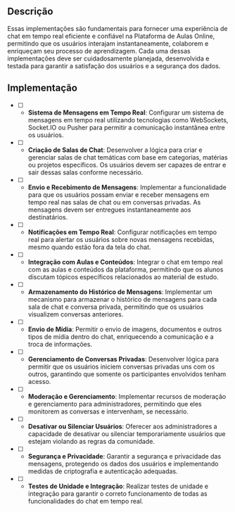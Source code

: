 ## Descrição

Essas implementações são fundamentais para fornecer uma experiência de chat em tempo real eficiente e confiável na Plataforma de Aulas Online, permitindo que os usuários interajam instantaneamente, colaborem e enriqueçam seu processo de aprendizagem. Cada uma dessas implementações deve ser cuidadosamente planejada, desenvolvida e testada para garantir a satisfação dos usuários e a segurança dos dados.


## Implementação

- [ ] - **Sistema de Mensagens em Tempo Real**: Configurar um sistema de mensagens em tempo real utilizando tecnologias como WebSockets, Socket.IO ou Pusher para permitir a comunicação instantânea entre os usuários.

- [ ] - **Criação de Salas de Chat**: Desenvolver a lógica para criar e gerenciar salas de chat temáticas com base em categorias, matérias ou projetos específicos. Os usuários devem ser capazes de entrar e sair dessas salas conforme necessário.

- [ ] - **Envio e Recebimento de Mensagens**: Implementar a funcionalidade para que os usuários possam enviar e receber mensagens em tempo real nas salas de chat ou em conversas privadas. As mensagens devem ser entregues instantaneamente aos destinatários.

- [ ] - **Notificações em Tempo Real**: Configurar notificações em tempo real para alertar os usuários sobre novas mensagens recebidas, mesmo quando estão fora da tela do chat.

- [ ] - **Integração com Aulas e Conteúdos**: Integrar o chat em tempo real com as aulas e conteúdos da plataforma, permitindo que os alunos discutam tópicos específicos relacionados ao material de estudo.

- [ ] - **Armazenamento do Histórico de Mensagens**: Implementar um mecanismo para armazenar o histórico de mensagens para cada sala de chat e conversa privada, permitindo que os usuários visualizem conversas anteriores.

- [ ] - **Envio de Mídia**: Permitir o envio de imagens, documentos e outros tipos de mídia dentro do chat, enriquecendo a comunicação e a troca de informações.

- [ ] - **Gerenciamento de Conversas Privadas**: Desenvolver lógica para permitir que os usuários iniciem conversas privadas uns com os outros, garantindo que somente os participantes envolvidos tenham acesso.

- [ ] - **Moderação e Gerenciamento**: Implementar recursos de moderação e gerenciamento para administradores, permitindo que eles monitorem as conversas e intervenham, se necessário.

- [ ] - **Desativar ou Silenciar Usuários**: Oferecer aos administradores a capacidade de desativar ou silenciar temporariamente usuários que estejam violando as regras da comunidade.

- [ ] - **Segurança e Privacidade**: Garantir a segurança e privacidade das mensagens, protegendo os dados dos usuários e implementando medidas de criptografia e autenticação adequadas.

- [ ] - **Testes de Unidade e Integração**: Realizar testes de unidade e integração para garantir o correto funcionamento de todas as funcionalidades do chat em tempo real.